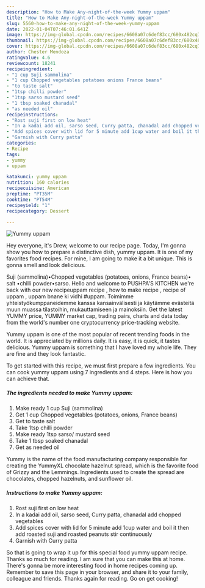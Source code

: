 ```yaml
---
description: "How to Make Any-night-of-the-week Yummy uppam"
title: "How to Make Any-night-of-the-week Yummy uppam"
slug: 5560-how-to-make-any-night-of-the-week-yummy-uppam
date: 2022-01-04T07:46:01.641Z
image: https://img-global.cpcdn.com/recipes/6608a07c6def83cc/680x482cq70/yummy-uppam-recipe-main-photo.jpg
thumbnail: https://img-global.cpcdn.com/recipes/6608a07c6def83cc/680x482cq70/yummy-uppam-recipe-main-photo.jpg
cover: https://img-global.cpcdn.com/recipes/6608a07c6def83cc/680x482cq70/yummy-uppam-recipe-main-photo.jpg
author: Chester Mendoza
ratingvalue: 4.6
reviewcount: 18241
recipeingredient:
- "1 cup Suji sammolina"
- "1 cup Chopped vegetables potatoes onions France beans"
- "to taste salt"
- "1tsp chilli powder"
- "1tsp sarso mustard seed"
- "1 tbsp soaked chanadal"
- "as needed oil"
recipeinstructions:
- "Rost suji first on low heat"
- "In a kadai add oil, sarso seed, Curry patta, chanadal add chopped vegetables"
- "Add spices cover with lid for 5 minute add 1cup water and boil it then add roasted suji and roasted peanuts stir continuously"
- "Garnish with Curry patta"
categories:
- Recipe
tags:
- yummy
- uppam

katakunci: yummy uppam 
nutrition: 160 calories
recipecuisine: American
preptime: "PT35M"
cooktime: "PT54M"
recipeyield: "1"
recipecategory: Dessert

---
```



![Yummy uppam](https://img-global.cpcdn.com/recipes/6608a07c6def83cc/680x482cq70/yummy-uppam-recipe-main-photo.jpg)

Hey everyone, it's Drew, welcome to our recipe page. Today, I'm gonna show you how to prepare a distinctive dish, yummy uppam. It is one of my favorites food recipes. For mine, I am going to make it a bit unique. This is gonna smell and look delicious.

Suji (sammolina)•Chopped vegetables (potatoes, onions, France beans)• salt •chilli powder•sarso. Hello and welcome to PUSHPA&#39;S KITCHEN we&#39;re back with our new recipeuppam recipe , how to make recipe , recipe of uppam , uppam bnane ki vidhi #uppam. Toimimme yhteistyökumppaneidemme kanssa kansainvälisesti ja käytämme evästeitä muun muassa tilastoihin, mukauttamiseen ja mainoksiin. Get the latest YUMMY price, YUMMY market cap, trading pairs, charts and data today from the world&#39;s number one cryptocurrency price-tracking website.

Yummy uppam is one of the most popular of recent trending foods in the world. It is appreciated by millions daily. It is easy, it is quick, it tastes delicious. Yummy uppam is something that I have loved my whole life. They are fine and they look fantastic.


To get started with this recipe, we must first prepare a few ingredients. You can cook yummy uppam using 7 ingredients and 4 steps. Here is how you can achieve that.

<!--inarticleads1-->

##### The ingredients needed to make Yummy uppam:

1. Make ready 1 cup Suji (sammolina)
1. Get 1 cup Chopped vegetables (potatoes, onions, France beans)
1. Get to taste salt
1. Take 1tsp chilli powder
1. Make ready 1tsp sarso/ mustard seed
1. Take 1 tbsp soaked chanadal
1. Get as needed oil


Yummy is the name of the food manufacturing company responsible for creating the YummyXL chocolate hazelnut spread, which is the favorite food of Grizzy and the Lemmings. Ingredients used to create the spread are chocolates, chopped hazelnuts, and sunflower oil. 

<!--inarticleads2-->

##### Instructions to make Yummy uppam:

1. Rost suji first on low heat
1. In a kadai add oil, sarso seed, Curry patta, chanadal add chopped vegetables
1. Add spices cover with lid for 5 minute add 1cup water and boil it then add roasted suji and roasted peanuts stir continuously
1. Garnish with Curry patta




So that is going to wrap it up for this special food yummy uppam recipe. Thanks so much for reading. I am sure that you can make this at home. There's gonna be more interesting food in home recipes coming up. Remember to save this page in your browser, and share it to your family, colleague and friends. Thanks again for reading. Go on get cooking!
